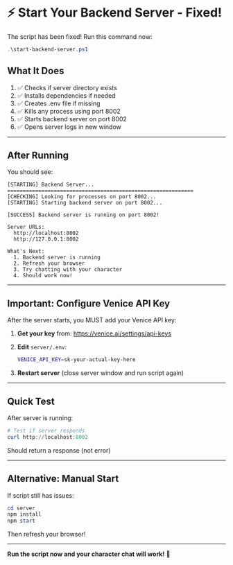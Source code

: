 # ⚡ Start Your Backend Server - Fixed!

The script has been fixed! Run this command now:

```powershell
.\start-backend-server.ps1
```

## What It Does

1. ✅ Checks if server directory exists
2. ✅ Installs dependencies if needed
3. ✅ Creates .env file if missing
4. ✅ Kills any process using port 8002
5. ✅ Starts backend server on port 8002
6. ✅ Opens server logs in new window

---

## After Running

You should see:
```
[STARTING] Backend Server...
============================================================
[CHECKING] Looking for processes on port 8002...
[STARTING] Starting backend server on port 8002...

[SUCCESS] Backend server is running on port 8002!

Server URLs:
  http://localhost:8002
  http://127.0.0.1:8002

What's Next:
  1. Backend server is running
  2. Refresh your browser
  3. Try chatting with your character
  4. Should work now!
```

---

## Important: Configure Venice API Key

After the server starts, you MUST add your Venice API key:

1. **Get your key** from: https://venice.ai/settings/api-keys

2. **Edit** `server/.env`:
   ```bash
   VENICE_API_KEY=sk-your-actual-key-here
   ```

3. **Restart server** (close server window and run script again)

---

## Quick Test

After server is running:

```powershell
# Test if server responds
curl http://localhost:8002
```

Should return a response (not error)

---

## Alternative: Manual Start

If script still has issues:

```powershell
cd server
npm install
npm start
```

Then refresh your browser!

---

**Run the script now and your character chat will work!** 🚀

